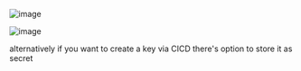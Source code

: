 ![image](https://github.com/user-attachments/assets/80fb97db-ed26-49d9-b831-7150d56b7594)


![image](https://github.com/user-attachments/assets/a2aa7c96-a4b3-479c-bb2c-80ea35eddafb)


alternatively if you want to create a key via CICD there's option to store it as secret
